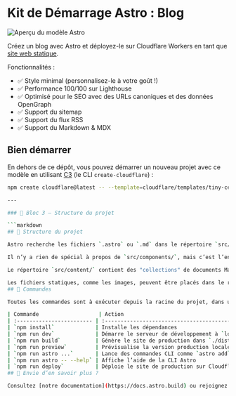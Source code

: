 # Kit de Démarrage Astro : Blog

![Aperçu du modèle Astro](https://github.com/withastro/astro/assets/2244813/ff10799f-a816-4703-b967-c78997e8323d)

<!-- dash-content-start -->

Créez un blog avec Astro et déployez-le sur Cloudflare Workers en tant que [site web statique](https://developers.cloudflare.com/workers/static-assets/).

Fonctionnalités :

- ✅ Style minimal (personnalisez-le à votre goût !)
- ✅ Performance 100/100 sur Lighthouse
- ✅ Optimisé pour le SEO avec des URLs canoniques et des données OpenGraph
- ✅ Support du sitemap
- ✅ Support du flux RSS
- ✅ Support du Markdown & MDX

<!-- dash-content-end -->
## Bien démarrer

En dehors de ce dépôt, vous pouvez démarrer un nouveau projet avec ce modèle en utilisant [C3](https://developers.cloudflare.com/pages/get-started/c3/) (le CLI `create-cloudflare`) :

```bash
npm create cloudflare@latest -- --template=cloudflare/templates/tiny-cell-3f9e

---

### 🧩 Bloc 3 – Structure du projet

```markdown
## 🚀 Structure du projet

Astro recherche les fichiers `.astro` ou `.md` dans le répertoire `src/pages/`. Chaque fichier devient une route basée sur son nom.

Il n’y a rien de spécial à propos de `src/components/`, mais c’est l’endroit où nous aimons placer les composants Astro/React/Vue/Svelte/Preact.

Le répertoire `src/content/` contient des "collections" de documents Markdown et MDX associés. Utilisez `getCollection()` pour récupérer les articles de `src/content/blog/`, et vérifiez le typage de vos métadonnées (`frontmatter`) à l’aide d’un schéma optionnel. Voir la documentation des [Collections de contenu d’Astro](https://docs.astro.build/en/guides/content-collections/) pour en savoir plus.

Les fichiers statiques, comme les images, peuvent être placés dans le répertoire `public/`.
## 🧞 Commandes

Toutes les commandes sont à exécuter depuis la racine du projet, dans un terminal :

| Commande                   | Action                                               |
| :------------------------ | :--------------------------------------------------- |
| `npm install`             | Installe les dépendances                            |
| `npm run dev`             | Démarre le serveur de développement à `localhost:4321` |
| `npm run build`           | Génère le site de production dans `./dist/`          |
| `npm run preview`         | Prévisualise la version production localement        |
| `npm run astro ...`       | Lance des commandes CLI comme `astro add`, `astro check` |
| `npm run astro -- --help` | Affiche l’aide de la CLI Astro                      |
| `npm run deploy`          | Déploie le site de production sur Cloudflare         |
## 👀 Envie d’en savoir plus ?

Consultez [notre documentation](https://docs.astro.build) ou rejoignez notre [serveur Discord](https://astro.build/chat).
